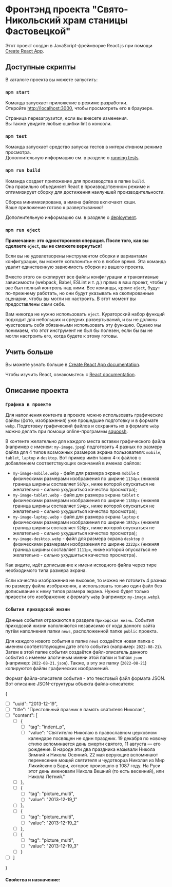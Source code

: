 # Фронтэнд проекта "Свято-Никольский храм станицы Фастовецкой"

Этот проект создан в JavaScript-фреймворке React.js при помощи [Create React App](https://github.com/facebook/create-react-app).

## Доступные скрипты

В каталоге проекта вы можете запустить:

### `npm start`

Команда запускает приложение в режиме разработки.\
Откройте [http://localhost:3000](http://localhost:3000), чтобы просмотреть его в браузере.

Страница перезагрузится, если вы внесете изменения.\
Вы также увидите любые ошибки lint в консоли.

### `npm test`

Команда запускает средство запуска тестов в интерактивном режиме просмотра.\
Дополнительную информацию см. в разделе о [running tests](https://facebook.github.io/create-react-app/docs/running-tests).

### `npm run build`

Команда создает приложение для производства в папке `build`.\
Она правильно объединяет React в производственном режиме и оптимизирует сборку для достижения наилучшей производительности.

Сборка минимизирована, а имена файлов включают хэши.\
Ваше приложение готово к развертыванию!

Дополнительную информацию см. в разделе о [deployment](https://facebook.github.io/create-react-app/docs/deployment).

### `npm run eject`

**Примечание: это односторонняя операция. После того, как вы сделаете `eject`, вы не сможете вернуться!**

Если вы не удовлетворены инструментом сборки и вариантами конфигурации, вы можете «отклонить» его в любое время. Эта команда удалит единственную зависимость сборки из вашего проекта.

Вместо этого он скопирует все файлы конфигурации и транзитивные зависимости (webpack, Babel, ESLint и т. д.) прямо в ваш проект, чтобы у вас был полный контроль над ними. Все команды, кроме `eject`, будут по-прежнему работать, но они будут указывать на скопированные сценарии, чтобы вы могли их настроить. В этот момент вы предоставлены сами себе.

Вам никогда не нужно использовать `eject`. Кураторский набор функций подходит для небольших и средних развертываний, и вы не должны чувствовать себя обязанными использовать эту функцию. Однако мы понимаем, что этот инструмент не был бы полезен, если бы вы не могли настроить его, когда будете к этому готовы.

## Учить больше

Вы можете узнать больше в [Create React App documentation](https://facebook.github.io/create-react-app/docs/getting-started).

Чтобы изучить React, ознакомьтесь с [React documentation](https://reactjs.org/).

## Описание проекта

### `Графика в проекте`

Для наполнения контента в проекте можно использовать графические файлы (фото, изображения) уже прошедшие подготовку и в формате `webp`. Подготовку графический файлов и сохранять их в формате `webp` можно делать при помощи online-программы [squoosh](https://squoosh.app/).

В контенте желательно для каждого места вставки графического файла (например с именем: `my-image.jpeg`) подготовить 4 разных по размеру файла для 4 типов возможных размеров экрана пользователя: `mobile`, `tablet`, `laptop` и `desktop`. Вот пример имён таких 4-х файлов с добавлением соответствующих окончаний в именах файлов:

- `my-image-mobile.webp` - файл для размера экрана `mobile` с физическими размерами изображения по ширине `1134px` (нижняя граница ширины составляет `567px`, ниже которой опускаться не желательно - сильно ухудшиться качество просмотра);
- `my-image-tablet.webp` - файл для размера экрана `tablet` с физическими размерами изображения по ширине `1188px` (нижняя граница ширины составляет `594px`, ниже которой опускаться не желательно - сильно ухудшиться качество просмотра);
- `my-image-laptop.webp` - файл для размера экрана `laptop` с физическими размерами изображения по ширине `1852px` (нижняя граница ширины составляет `926px`, ниже которой опускаться не желательно - сильно ухудшиться качество просмотра);
- `my-image-desktop.webp` - файл для размера экрана `desktop` с физическими размерами изображения по ширине `2222px` (нижняя граница ширины составляет `1111px`, ниже которой опускаться не желательно - сильно ухудшиться качество просмотра).

Как видите, идёт дописывание к имени исходного файла через тире необходимого типа размера экрана.

Если качество изображения не высокое, то можно не готовить 4 разных по размеру файла изображения, а использовать только один файл без дописывание к нему типов размера экрана. Нужно будет только привести это изображение к формату `webp` (например: `my-image.webp`).

### `События приходской жизни`

Данные события отражаются в разделе `Приходская жизнь`. События приходской жизни наполняются независимо от кода данного сайта путём наполнения папки `news`, расположенной папке `public` проекта.

Для каждого нового события в папке `news` создаётся новая папка с именем соответствующем дате этого события (например: `2022-08-21`). Затем в этой папке события создаётся файл-описатель данного события с именем алогичным имени этой папки и типом `json` (например: `2022-08-21.json`). Также, в эту же папку (`2022-08-21`) копируются файлы графических изображений.

Формат файла-описателя события - это текстовый файл формата JSON. Вот описание JSON-структуры объекта файла-описателя:

{

- [ ] "uuid": "2013-12-19",
- [ ] "title": "Престольный празник в память святителя Николая",
- [ ] "content": [
  - [ ] {
    - [ ] "tag": "indent_p",
    - [ ] "value": "Святителю Николаю в православном церковном календаре посвящен не один праздник. 19 декабря по новому стилю вспоминается день смерти святого, 11 августа — его рождение. В народе эти два праздника называли Никола Зимний и Никола Осенний. 22 мая верующие вспоминают перенесение мощей святителя и чудотворца Николая из Мир Ликийских в Бари, которое произошло в 1087 году. На Руси этот день именовали Никола Вешний (то есть весенний), или Никола Летний."
  - [ ] },
  - [ ] {
    - [ ] "tag": "picture_multi",
    - [ ] "value": "2013-12-19_1"
  - [ ] },
  - [ ] {
    - [ ] "tag": "picture_multi",
    - [ ] "value": "2013-12-19_2"
  - [ ] },
  - [ ] {
    - [ ] "tag": "picture_multi",
    - [ ] "value": "2013-12-19_3"
  - [ ] }
- [ ] ]

}

#### Свойства и назначение:
